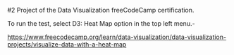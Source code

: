 #2 Project of the Data Visualization freeCodeCamp certification.

To run the test, select D3: Heat Map option in the top left menu.-

https://www.freecodecamp.org/learn/data-visualization/data-visualization-projects/visualize-data-with-a-heat-map
